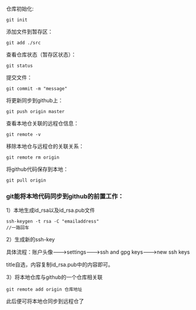 仓库初始化:

```git
git init
```

添加文件到暂存区：

```git
git add ./src
```

查看仓库状态（暂存区状态）：

```git
git status
```

提交文件：

```git
git commit -m "message"
```

将更新同步到github上：

```
git push origin master
```

查看本地仓关联的远程仓信息：

```git
git remote -v
```

移除本地仓与远程仓的关联关系：

```git
git remote rm origin
```

将github代码保存到本地：

```git
git pull origin
```

### git能将本地代码同步到github的前置工作：

1）本地生成id_rsa以及id_rsa.pub文件

```git
ssh-keygen -t rsa -C "emailaddress"
//一路回车
```

2）生成新的ssh-key

具体流程：账户头像--->settings--->ssh and gpg keys--->new ssh keys

title自选，内容复制id_rsa.pub中的内容即可。

3）将本地仓库与github的一个仓库相关联

```git
git remote add origin 仓库地址
```

此后便可将本地仓同步到远程仓了